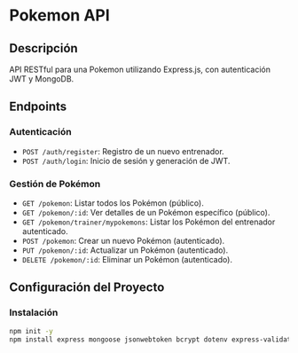 # Pokemon API

## Descripción

API RESTful para una Pokemon utilizando Express.js, con autenticación JWT y MongoDB.

## Endpoints

### Autenticación

- `POST /auth/register`: Registro de un nuevo entrenador.
- `POST /auth/login`: Inicio de sesión y generación de JWT.

### Gestión de Pokémon

- `GET /pokemon`: Listar todos los Pokémon (público).
- `GET /pokemon/:id`: Ver detalles de un Pokémon específico (público).
- `GET /pokemon/trainer/mypokemons`: Listar los Pokémon del entrenador autenticado.
- `POST /pokemon`: Crear un nuevo Pokémon (autenticado).
- `PUT /pokemon/:id`: Actualizar un Pokémon (autenticado).
- `DELETE /pokemon/:id`: Eliminar un Pokémon (autenticado).

## Configuración del Proyecto

### Instalación

```bash
npm init -y
npm install express mongoose jsonwebtoken bcrypt dotenv express-validator
